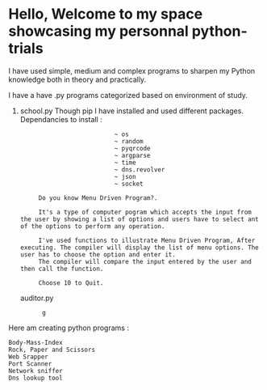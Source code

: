 # Hello, Welcome to my space showcasing my personnal python-trials
I have used simple, medium and complex programs to sharpen my 
Python knowledge both in theory and practically.

I have a have .py programs categorized based on environment of study.

1. school.py
            Though pip I have installed and used different packages.
            Dependancies to install :
                                
                                 ~ os
                                 ~ random
                                 ~ pyqrcode
                                 ~ argparse
                                 ~ time
                                 ~ dns.revolver
                                 ~ json
                                 ~ socket
            
            Do you know Menu Driven Program?.

            It's a type of computer pogram which accepts the input from the user by showing a list of options and users have to select ant of the options to perform any operation.

            I've used functions to illustrate Menu Driven Program, After executing. The compiler will display the list of menu options. The user has to choose the option and enter it.
            The compiler will compare the input entered by the user and then call the function.

            Choose 10 to Quit.
   
   auditor.py
             
             g

 Here am creating python programs :

    Body-Mass-Index
    Rock, Paper and Scissors
    Web Srapper
    Port Scanner
    Network sniffer
    Dns lookup tool
